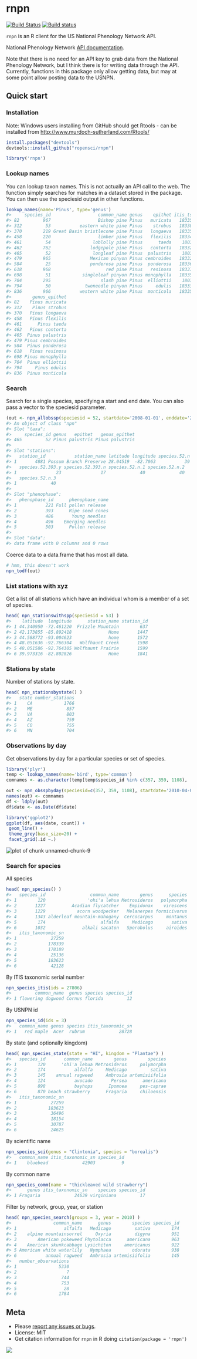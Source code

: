 rnpn
========



[![Build Status](https://api.travis-ci.org/ropensci/rnpn.png)](https://travis-ci.org/ropensci/rnpn)
[![Build status](https://ci.appveyor.com/api/projects/status/es65utr5jmfmcsrg/branch/master)](https://ci.appveyor.com/project/sckott/rnpn/branch/master)

`rnpn` is an R client for the US National Phenology Network API.

National Phenology Network [API documentation](https://docs.google.com/document/d/1yNjupricKOAXn6tY1sI7-EwkcfwdGUZ7lxYv7fcPjO8/edit?hl=en_US).

Note that there is no need for an API key to grab data from the National Phenology Network, but I think there is for writing data through the API. Currently, functions in this package only allow getting data, but may at some point allow posting data to the USNPN.

## Quick start

### Installation

Note: Windows users installing from GitHub should get Rtools - can be installed from http://www.murdoch-sutherland.com/Rtools/


```r
install.packages("devtools")
devtools::install_github("ropensci/rnpn")
```


```r
library('rnpn')
```

### Lookup names

You can lookup taxon names. This is not actually an API call to the web. The function simply searches for matches in a dataset stored in the package. You can then use the speciesid output in other functions.


```r
lookup_names(name='Pinus', type='genus')
#>     species_id                  common_name genus    epithet itis_tsn
#> 82         967                  Bishop pine Pinus   muricata   183359
#> 312         53           eastern white pine Pinus    strobus   183385
#> 370        219 Great Basin bristlecone pine Pinus   longaeva   183352
#> 458        220                  limber pine Pinus   flexilis   183343
#> 461         54                loblolly pine Pinus      taeda    18037
#> 462        762               lodgepole pine Pinus   contorta   183327
#> 465         52                longleaf pine Pinus  palustris    18038
#> 479        965               Mexican pinyon Pinus cembroides   183321
#> 584         25               ponderosa pine Pinus  ponderosa   183365
#> 618        968                     red pine Pinus   resinosa   183375
#> 698         51            singleleaf pinyon Pinus monophylla   183353
#> 704        295                   slash pine Pinus  elliottii    18036
#> 794         50             twoneedle pinyon Pinus     edulis   183336
#> 836        966           western white pine Pinus  monticola   183356
#>        genus_epithet
#> 82    Pinus muricata
#> 312    Pinus strobus
#> 370   Pinus longaeva
#> 458   Pinus flexilis
#> 461      Pinus taeda
#> 462   Pinus contorta
#> 465  Pinus palustris
#> 479 Pinus cembroides
#> 584  Pinus ponderosa
#> 618   Pinus resinosa
#> 698 Pinus monophylla
#> 704  Pinus elliottii
#> 794     Pinus edulis
#> 836  Pinus monticola
```

### Search

Search for a single species, specifying a start and end date. You can also pass a vector to the speciesid parameter.


```r
(out <- npn_allobssp(speciesid = 52, startdate='2008-01-01', enddate='2010-12-31'))
#> An object of class "npn"
#> Slot "taxa":
#>     species_id genus   epithet   genus_epithet
#> 465         52 Pinus palustris Pinus palustris
#> 
#> Slot "stations":
#>   station_id           station_name latitude longitude species.52.n
#> 1       4881 Possum Branch Preserve 28.04519  -82.7063           39
#>   species.52.393.y species.52.393.n species.52.n.1 species.52.n.2
#> 1               23               17             40             40
#>   species.52.n.3
#> 1             40
#> 
#> Slot "phenophase":
#>   phenophase_id      phenophase_name
#> 1           221 Full pollen release 
#> 2           393      Ripe seed cones
#> 3           486       Young needles 
#> 4           496    Emerging needles 
#> 5           503      Pollen release 
#> 
#> Slot "data":
#> data frame with 0 columns and 0 rows
```

Coerce data to a data.frame that has most all data.


```r
# hmm, this doesn't work
npn_todf(out)
```

### List stations with xyz

Get a list of all stations which have an individual whom is a member of a set of species.


```r
head( npn_stationswithspp(speciesid = 53) )
#>    latitude  longitude      station_name station_id
#> 1 44.340950 -72.461220  Frizzle Mountain        637
#> 2 42.173855 -85.892418              Home       1447
#> 3 44.588772 -93.004623              home       1572
#> 4 48.051636 -92.766304   Wolfhaunt Creek       1598
#> 5 48.051586 -92.764305 Wolfhaunt Prairie       1599
#> 6 39.973316 -82.802826              Home       1841
```

### Stations by state

Number of stations by state.


```r
head( npn_stationsbystate() )
#>   state number_stations
#> 1    CA            1766
#> 2    ME             857
#> 3    VA             803
#> 4    AZ             759
#> 5    CO             755
#> 6    MN             704
```

### Observations by day

Get observations by day for a particular species or set of species.


```r
library('plyr')
temp <- lookup_names(name='bird', type='common')
comnames <- as.character(temp[temp$species_id %in% c(357, 359, 1108), 'common_name'])

out <- npn_obsspbyday(speciesid=c(357, 359, 1108), startdate='2010-04-01', enddate='2013-09-31')
names(out) <- comnames
df <- ldply(out)
df$date <- as.Date(df$date)

library('ggplot2')
ggplot(df, aes(date, count)) +
 geom_line() +
 theme_grey(base_size=20) +
 facet_grid(.id ~.)
```

![plot of chunk unnamed-chunk-9](inst/img/unnamed-chunk-9-1.png) 

### Search for species

All species


```r
head( npn_species() )
#>   species_id                 common_name        genus      species
#> 1        120                'ohi'a lehua Metrosideros   polymorpha
#> 2       1227          Acadian flycatcher    Empidonax    virescens
#> 3       1229            acorn woodpecker   Melanerpes formicivorus
#> 4       1343 alderleaf mountain-mahogany  Cercocarpus     montanus
#> 5        174                     alfalfa     Medicago       sativa
#> 6       1032              alkali sacaton   Sporobolus     airoides
#>   itis_taxonomic_sn
#> 1             27259
#> 2            178339
#> 3            178189
#> 4             25136
#> 5            183623
#> 6             42128
```

By ITIS taxonomic serial number


```r
npn_species_itis(ids = 27806)
#>         common_name  genus species species_id
#> 1 flowering dogwood Cornus florida         12
```

By USNPN id


```r
npn_species_id(ids = 3)
#>   common_name genus species itis_taxonomic_sn
#> 1   red maple  Acer  rubrum             28728
```

By state (and optionally kingdom)


```r
head( npn_species_state(state = "HI", kingdom = "Plantae") )
#>   species_id       common_name        genus        species
#> 1        120      'ohi'a lehua Metrosideros     polymorpha
#> 2        174           alfalfa     Medicago         sativa
#> 3        145    annual ragweed     Ambrosia artemisiifolia
#> 4        124           avocado       Persea      americana
#> 5        898           bayhops      Ipomoea     pes-caprae
#> 6        870 beach strawberry      Fragaria     chiloensis
#>   itis_taxonomic_sn
#> 1             27259
#> 2            183623
#> 3             36496
#> 4             18154
#> 5             30787
#> 6             24625
```

By scientific name


```r
npn_species_sci(genus = "Clintonia", species = "borealis")
#>   common_name itis_taxonomic_sn species_id
#> 1    bluebead             42903          9
```

By common name


```r
npn_species_comm(name = "thickleaved wild strawberry")
#>      genus itis_taxonomic_sn    species species_id
#> 1 Fragaria             24639 virginiana         17
```

Filter by network, group, year, or station


```r
head( npn_species_search(groups = 3, year = 2010) )
#>                common_name      genus        species species_id
#> 1                  alfalfa   Medicago         sativa        174
#> 2    alpine mountainsorrel     Oxyria         digyna        951
#> 3        American pokeweed Phytolacca      americana        963
#> 4    American skunkcabbage Lysichiton     americanus        922
#> 5 American white waterlily   Nymphaea        odorata        938
#> 6           annual ragweed   Ambrosia artemisiifolia        145
#>   number_observations
#> 1                5330
#> 2                   7
#> 3                 744
#> 4                 753
#> 5                  28
#> 6                1784
```

## Meta

* Please [report any issues or bugs](https://github.com/ropensci/rnpn/issues).
* License: MIT
* Get citation information for `rnpn` in R doing `citation(package = 'rnpn')`

[![](http://ropensci.org/public_images/github_footer.png)](http://ropensci.org)

